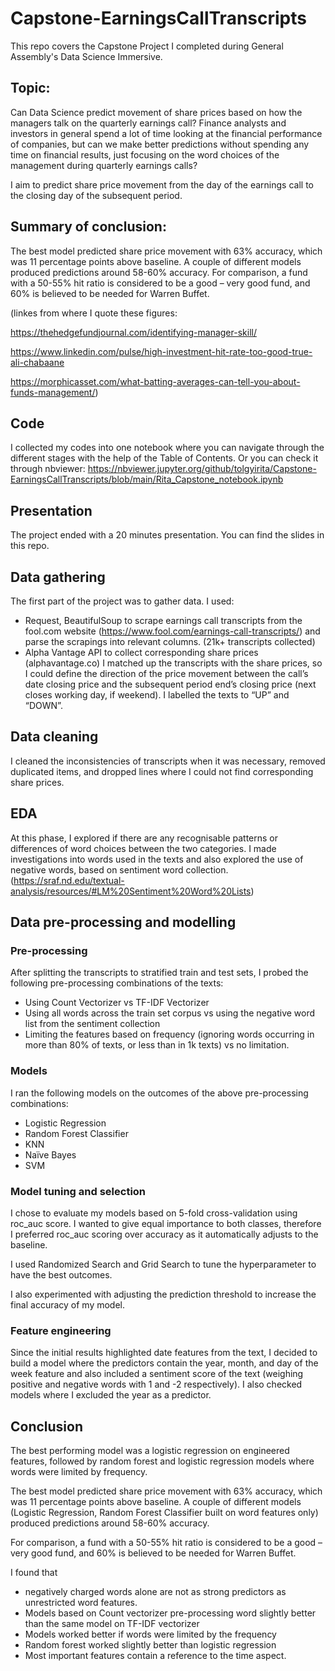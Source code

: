 # Capstone-EarningsCallTranscripts


This repo covers the Capstone Project I completed during General Assembly's Data Science Immersive.

## Topic:
Can Data Science predict movement of share prices based on how the managers talk on the quarterly earnings call? Finance analysts and investors in general spend a lot of time looking at the financial performance of companies, but can we make better predictions without spending any time on financial results, just focusing on the word choices of the management during quarterly earnings calls?

I aim to predict share price movement from the day of the earnings call to the closing day of the subsequent period.

## Summary of conclusion:
The best model predicted share price movement with 63% accuracy, which was 11 percentage points above baseline. A couple of different models produced predictions around 58-60% accuracy.
For comparison, a fund with a 50-55% hit ratio is considered to be a good – very good fund, and 60% is believed to be needed for Warren Buffet. 

(linkes from where I quote these figures:

https://thehedgefundjournal.com/identifying-manager-skill/

https://www.linkedin.com/pulse/high-investment-hit-rate-too-good-true-ali-chabaane

https://morphicasset.com/what-batting-averages-can-tell-you-about-funds-management/)

## Code

I collected my codes into one notebook where you can navigate through the different stages with the help of the Table of Contents. 
Or you can check it through nbviewer:
https://nbviewer.jupyter.org/github/tolgyirita/Capstone-EarningsCallTranscripts/blob/main/Rita_Capstone_notebook.ipynb


## Presentation

The project ended with a 20 minutes presentation. You can find the slides in this repo.

## Data gathering 

The first part of the project was to gather data. I used:
-	Request, BeautifulSoup to scrape earnings call transcripts from the fool.com website (https://www.fool.com/earnings-call-transcripts/) and parse the scrapings into relevant columns. (21k+ transcripts collected)
-	Alpha Vantage API to collect corresponding share prices (alphavantage.co)
I matched up the transcripts with the share prices, so I could define the direction of the price movement between the call’s date closing price and the subsequent period end’s closing price (next closes working day, if weekend). I labelled the texts to “UP” and “DOWN”.


## Data cleaning

I cleaned the inconsistencies of transcripts when it was necessary, removed duplicated items, and dropped lines where I could not find corresponding share prices.


## EDA
At this phase, I explored if there are any recognisable patterns or differences of word choices between the two categories.
I made investigations into words used in the texts and also explored the use of negative words, based on sentiment word collection. 
(https://sraf.nd.edu/textual-analysis/resources/#LM%20Sentiment%20Word%20Lists)


## Data pre-processing and modelling

### Pre-processing
After splitting the transcripts to stratified train and test sets, I probed the following pre-processing combinations of the texts:
-	Using Count Vectorizer vs TF-IDF Vectorizer
-	Using all words across the train set corpus vs using the negative word list from the sentiment collection
-	Limiting the features based on frequency (ignoring words occurring in more than 80% of texts, or less than in 1k texts) vs no limitation.

### Models
I ran the following models on the outcomes of the above pre-processing combinations:
-	Logistic Regression
-	Random Forest Classifier
-	KNN
-	Naïve Bayes
-	SVM

### Model tuning and selection
I chose to evaluate my models based on 5-fold cross-validation using roc_auc score.
I wanted to give equal importance to both classes, therefore I preferred roc_auc scoring over accuracy as it automatically adjusts to the baseline.

I used Randomized Search and Grid Search to tune the hyperparameter to have the best outcomes.

I also experimented with adjusting the prediction threshold to increase the final accuracy of my model.

### Feature engineering
Since the initial results highlighted date features from the text, I decided to build a model where the predictors contain the year, month, and day of the week feature and also included a sentiment score of the text (weighing positive and negative words with 1 and -2 respectively).
I also checked models where I excluded the year as a predictor.


## Conclusion

The best performing model was a logistic regression on engineered features, followed by random forest and logistic regression models where words were limited by frequency.

The best model predicted share price movement with 63% accuracy, which was 11 percentage points above baseline. A couple of different models (Logistic Regression, Random Forest Classifier built on word features only) produced predictions around 58-60% accuracy.

For comparison, a fund with a 50-55% hit ratio is considered to be a good – very good fund, and 60% is believed to be needed for Warren Buffet.

I found that 
-	negatively charged words alone are not as strong predictors as unrestricted word features.
-	Models based on Count vectorizer pre-processing word slightly better than the same model on TF-IDF vectorizer
-	Models worked better if words were limited by the frequency
-	Random forest worked slightly better than logistic regression
-	Most important features contain a reference to the time aspect.
